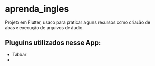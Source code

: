 # aprenda_ingles

Projeto em Flutter, usado para praticar alguns recursos como criação de abas e execução de arquivos de áudio.

## Pluguins utilizados nesse App:

- Tabbar
- 

